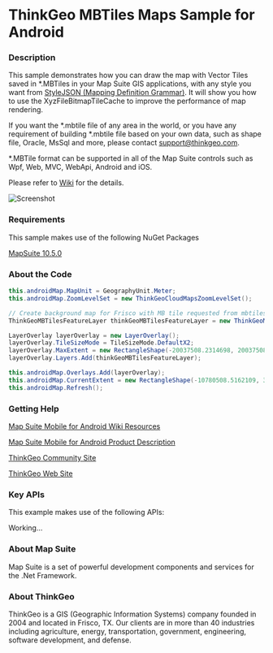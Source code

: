 # ThinkGeo MBTiles Maps Sample for Android

### Description

This sample demonstrates how you can draw the map with Vector Tiles saved in *.MBTiles in your Map Suite GIS applications, with any style you want from [StyleJSON (Mapping Definition Grammar)](https://wiki.thinkgeo.com/wiki/thinkgeo_stylejson). It will show you how to use the XyzFileBitmapTileCache to improve the performance of map rendering.


If you want the *.mbtile file of any area in the world, or you have any requirement of building *.mbtile file based on your own data, such as shape file, Oracle, MsSql and more, please contact support@thinkgeo.com.


*.MBTile format can be supported in all of the Map Suite controls such as Wpf, Web, MVC, WebApi, Android and iOS.

Please refer to [Wiki](https://wiki.thinkgeo.com/wiki/map_suite_mobile_for_android) for the details.

![Screenshot](https://github.com/ThinkGeo/ThinkGeoMBTilesMapsSample-ForAndroid/blob/master/Screenshot.gif)

### Requirements
This sample makes use of the following NuGet Packages

[MapSuite 10.5.0](https://www.nuget.org/packages?q=ThinkGeo)

### About the Code
```csharp
this.androidMap.MapUnit = GeographyUnit.Meter;
this.androidMap.ZoomLevelSet = new ThinkGeoCloudMapsZoomLevelSet();

// Create background map for Frisco with MB tile requested from mbtiles Database.  
ThinkGeoMBTilesFeatureLayer thinkGeoMBTilesFeatureLayer = new ThinkGeoMBTilesFeatureLayer(Path.Combine(targetDirectory, "tiles_Frisco.mbtiles"), new Uri(Path.Combine(targetDirectory, "thinkgeo-world-streets-light.json"), UriKind.Relative));

LayerOverlay layerOverlay = new LayerOverlay();
layerOverlay.TileSizeMode = TileSizeMode.DefaultX2;
layerOverlay.MaxExtent = new RectangleShape(-20037508.2314698, 20037508.2314698, 20037508.2314698, -20037508.2314698);
layerOverlay.Layers.Add(thinkGeoMBTilesFeatureLayer);

this.androidMap.Overlays.Add(layerOverlay);
this.androidMap.CurrentExtent = new RectangleShape(-10780508.5162109, 3916643.16078401, -10775922.2945393, 3914213.89649231);
this.androidMap.Refresh();
```
### Getting Help

[Map Suite Mobile for Android Wiki Resources](https://wiki.thinkgeo.com/wiki/map_suite_mobile_for_android)

[Map Suite Mobile for Android Product Description](https://thinkgeo.com/gis-ui-mobile#platforms)

[ThinkGeo Community Site](http://community.thinkgeo.com/)

[ThinkGeo Web Site](http://www.thinkgeo.com)

### Key APIs
This example makes use of the following APIs:

Working...


### About Map Suite
Map Suite is a set of powerful development components and services for the .Net Framework.

### About ThinkGeo
ThinkGeo is a GIS (Geographic Information Systems) company founded in 2004 and located in Frisco, TX. Our clients are in more than 40 industries including agriculture, energy, transportation, government, engineering, software development, and defense.
